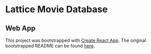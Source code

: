 # Lattice Movie Database

## Web App

This project was bootstrapped with [Create React App](https://github.com/facebook/create-react-app).
The original bootstrapped README can be found [here](client/README.md).
